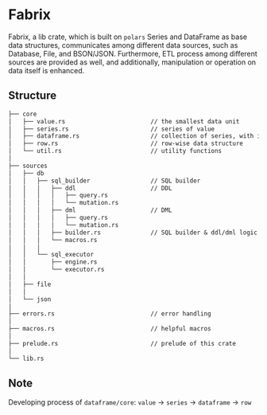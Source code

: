 # Fabrix

Fabrix, a lib crate, which is built on `polars` Series and DataFrame as base data structures, communicates among different data sources, such as Database, File, and BSON/JSON. Furthermore, ETL process among different sources are provided as well, and additionally, manipulation or operation on data itself is enhanced.

## Structure

```txt
├── core
│   ├── value.rs                        // the smallest data unit
│   ├── series.rs                       // series of value
│   ├── dataframe.rs                    // collection of series, with index series
│   ├── row.rs                          // row-wise data structure
│   └── util.rs                         // utility functions
│
├── sources
│   ├── db
│   │   ├── sql_builder                 // SQL builder
│   │   │   ├── ddl                     // DDL
│   │   │   │   ├── query.rs
│   │   │   │   └── mutation.rs
│   │   │   ├── dml                     // DML
│   │   │   │   ├── query.rs
│   │   │   │   └── mutation.rs
│   │   │   ├── builder.rs              // SQL builder & ddl/dml logic
│   │   │   └── macros.rs
│   │   │
│   │   └── sql_executor
│   │       ├── engine.rs
│   │       └── executor.rs
│   │
│   ├── file
│   │
│   └── json
│
├── errors.rs                           // error handling
│
├── macros.rs                           // helpful macros
│
├── prelude.rs                          // prelude of this crate
│
└── lib.rs
```

## Note

Developing process of `dataframe/core`: `value` -> `series` -> `dataframe` -> `row`
